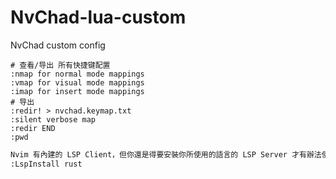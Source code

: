 # NvChad-lua-custom
NvChad custom config

```vimCommand
# 查看/导出 所有快捷键配置
:nmap for normal mode mappings
:vmap for visual mode mappings
:imap for insert mode mappings
# 导出
:redir! > nvchad.keymap.txt
:silent verbose map
:redir END
:pwd
```

```bash
Nvim 有內建的 LSP Client，但你還是得要安裝你所使用的語言的 LSP Server 才有辦法使用。NvChad 使用nvim-lspconfig 插件，要是以前就用這個插件的話，使用 LSP 的方式與快捷鍵應該就一模一樣。要安裝各語言的 LSP Server 的話，NvChad 是用 nvim-lspinstall，你可以查這個連結看有哪些支援的語言。舉例來說，你要安裝 rust 的話，就是：
:LspInstall rust

```

